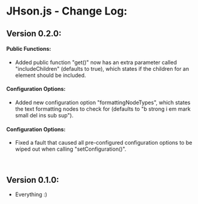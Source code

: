 # JHson.js - Change Log:

## Version 0.2.0:

#### **Public Functions:**
- Added public function "get()" now has an extra parameter called "includeChildren" (defaults to true), which states if the children for an element should be included.

#### **Configuration Options:**
- Added new configuration option "formattingNodeTypes", which states the text formatting nodes to check for (defaults to "b strong i em mark small del ins sub sup").

#### **Configuration Options:**
- Fixed a fault that caused all pre-configured configuration options to be wiped out when calling "setConfiguration()".

<br>


## Version 0.1.0:
- Everything :)